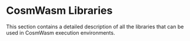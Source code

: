 # CosmWasm Libraries

This section contains a detailed description of all the libraries that can be used in CosmWasm execution environments.
